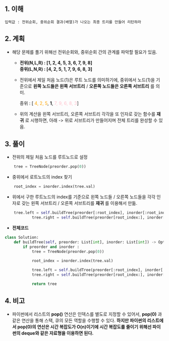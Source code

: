 ## 1. 이해 
    입력값 : 전위순회, 중위순회 결과(배열)가 나오는 최종 트리를 만들어 리턴하라

## 2. 계획
* 해당 문제를 풀기 위해선 전위순회와, 중위순회 간의 관계를 파악할 필요가 있음.

    * __전위(N,L,R) : [1, 2, 4, 5, 3, 6, 7, 9, 8]__  
    __중위(L,N,R) : [4, 2, 5, 1, 7, 9, 6, 8, 3]__
    
    * 전위에서 제일 처음 노드(1)은 루트 노드를 의미하기에, 중위에서 노드(1)을 기준으로 __왼쪽 노드들은 왼쪽 서브트리__ / __오른쪽 노드들은 오른쪽 서브트리__ 를 의미.  

        중위 : [ <span style="color:orange">4, 2, 5</span>, __1__, <span style="color:pink">7, 9, 6, 8, 3</span>] 

    * 위의 계산을 왼쪽 서브트리, 오른쪽 서브트리 각각을 또 인자로 갖는 함수를 __재귀__ 로 시행하면, 아래 -> 위로 서브트리가 만들어지며 전체 트리를 완성할 수 있음.

## 3. 풀이
* 전위의 제일 처음 노드를 루트노드로 설정

```python
    tree = TreeNode(preorder.pop(0))
```

* 중위에서 로트노드의 index 찾기

```python
    root_index = inorder.index(tree.val)
```

* 위에서 구한 루트노드의 index를 기준으로 왼쪽 노드들 / 오른쪽 노드들을 각각 인자로 갖는 왼쪽 서브트리 / 오른쪽 서브트리를 __재귀__ 를 이용해서 만듦.
```python
    tree.left = self.buildTree(preorder[:root_index], inorder[:root_index])
            tree.right = self.buildTree(preorder[root_index:], inorder[root_index+1:])
```

* __전체코드__  
```python
class Solution:
    def buildTree(self, preorder: List[int], inorder: List[int]) -> Optional[TreeNode]:
        if preorder and inorder :
            tree = TreeNode(preorder.pop(0))
            
            root_index = inorder.index(tree.val)

            tree.left = self.buildTree(preorder[:root_index], inorder[:root_index])
            tree.right = self.buildTree(preorder[root_index:], inorder[root_index+1:])

            return tree
```

## 4. 비고
* 파이썬에서 리스트의 __pop()__ 연산은 인덱스를 별도로 지정할 수 있어서, __pop(0)__ 과 같은 연산을 통해 스택, 큐의 모든 역할을 수행할 수 있다. __하지만 파이썬의 리스트에서 pop(0)의 연산은 시간 복잡도가 O(n)이기에 시간 복잡도를 줄이기 위해선 파이썬의 deque와 같은 자료형을 이용하면 된다.__

